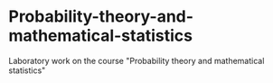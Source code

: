 # Probability-theory-and-mathematical-statistics
Laboratory work on the course "Probability theory and mathematical statistics"

